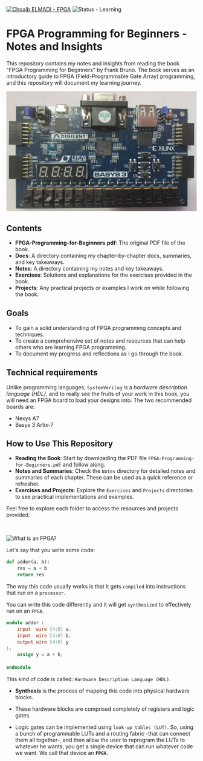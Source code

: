 [![Choaib ELMADI - FPGA](https://img.shields.io/badge/Choaib_ELMADI-FPGA-8800dd)](https://elmadichoaib.vercel.app) ![Status - Learning](https://img.shields.io/badge/Status-Learning-2bd729)

# FPGA Programming for Beginners - Notes and Insights

This repository contains my notes and insights from reading the book "FPGA Programming for Beginners" by Frank Bruno. The book serves as an introductory guide to FPGA (Field-Programmable Gate Array) programming, and this repository will document my learning journey.

<div align="center">

![Basys3 FPGA Board](./Images/basys-3.png)

</div>

## Contents

- **FPGA-Programming-for-Beginners.pdf**: The original PDF file of the book.
- **Docs**: A directory containing my chapter-by-chapter docs, summaries, and key takeaways.
- **Notes**: A directory containing my notes and key takeaways.
- **Exercises**: Solutions and explanations for the exercises provided in the book.
- **Projects**: Any practical projects or examples I work on while following the book.

## Goals

- To gain a solid understanding of FPGA programming concepts and techniques.
- To create a comprehensive set of notes and resources that can help others who are learning FPGA programming.
- To document my progress and reflections as I go through the book.

## Technical requirements

Unlike programming languages, `SystemVerilog` is a _hardware description language (HDL)_, and to really see the fruits of your work in this book, you will need an FPGA board to load your designs into. The two recommended boards are:

- Nexys A7
- Basys 3 Artix-7

## How to Use This Repository

- **Reading the Book**: Start by downloading the PDF file `FPGA-Programming-for-Beginners.pdf` and follow along.
- **Notes and Summaries**: Check the `Notes` directory for detailed notes and summaries of each chapter. These can be used as a quick reference or refresher.
- **Exercises and Projects**: Explore the `Exercises` and `Projects` directories to see practical implementations and examples.

Feel free to explore each folder to access the resources and projects provided.

<br>

![What is an FPGA?](https://img.shields.io/badge/What_is_an_FPGA%3F-fb151a?style=for-the-badge)

Let's say that you write some code:

```python
def adder(a, b):
    res = a + b
    return res
```

The way this code usually works is that it gets `compiled` into instructions that run on a `processor`.

You can write this code differently and it will get `synthesized` to effectively run on an `FPGA`.

```verilog
module adder (
    input  wire [4:0] a,
    input  wire [4:0] b,
    output wire [4:0] y
);
    assign y = a + b;

endmodule
```

This kind of code is called: `Hardware Description Language (HDL)`.

- **Synthesis** is the process of mapping this code into physical hardware blocks.

- These hardware blocks are comprised completely of registers and logic gates.

- Logic gates can be implemented using `look-up tables (LUT)`. So, using a bunch of programmable LUTs and a routing fabric -that can connect them all together-, and then allow the user to reprogram the LUTs to whatever he wants, you get a single device that can run whatever code we want. We call that device an **`FPGA`**.
